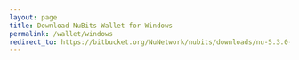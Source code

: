 ```yaml
---
layout: page
title: Download NuBits Wallet for Windows
permalink: /wallet/windows
redirect_to: https://bitbucket.org/NuNetwork/nubits/downloads/nu-5.3.0-win-gitian.zip
---
```

